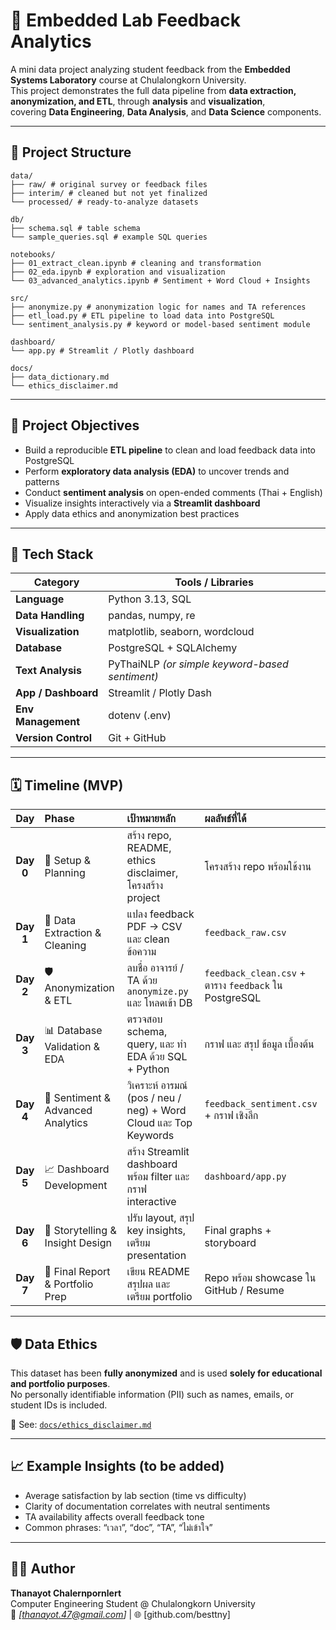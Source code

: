 # 🧩 Embedded Lab Feedback Analytics

A mini data project analyzing student feedback from the **Embedded Systems Laboratory** course at Chulalongkorn University.  
This project demonstrates the full data pipeline from **data extraction, anonymization, and ETL**, through **analysis** and **visualization**,  
covering **Data Engineering**, **Data Analysis**, and **Data Science** components.

---

## 📂 Project Structure

```
data/
├── raw/ # original survey or feedback files
├── interim/ # cleaned but not yet finalized
└── processed/ # ready-to-analyze datasets

db/
├── schema.sql # table schema
└── sample_queries.sql # example SQL queries

notebooks/
├── 01_extract_clean.ipynb # cleaning and transformation
├── 02_eda.ipynb # exploration and visualization
└── 03_advanced_analytics.ipynb # Sentiment + Word Cloud + Insights

src/
├── anonymize.py # anonymization logic for names and TA references
├── etl_load.py # ETL pipeline to load data into PostgreSQL
└── sentiment_analysis.py # keyword or model-based sentiment module

dashboard/
└── app.py # Streamlit / Plotly dashboard

docs/
├── data_dictionary.md
└── ethics_disclaimer.md
```

---

## 🎯 Project Objectives
- Build a reproducible **ETL pipeline** to clean and load feedback data into PostgreSQL  
- Perform **exploratory data analysis (EDA)** to uncover trends and patterns  
- Conduct **sentiment analysis** on open-ended comments (Thai + English)  
- Visualize insights interactively via a **Streamlit dashboard**  
- Apply data ethics and anonymization best practices  

---

## 🧰 Tech Stack
| Category | Tools / Libraries |
|-----------|------------------|
| **Language** | Python 3.13, SQL |
| **Data Handling** | pandas, numpy, re |
| **Visualization** | matplotlib, seaborn, wordcloud |
| **Database** | PostgreSQL + SQLAlchemy |
| **Text Analysis** | PyThaiNLP *(or simple keyword-based sentiment)* |
| **App / Dashboard** | Streamlit / Plotly Dash |
| **Env Management** | dotenv (.env) |
| **Version Control** | Git + GitHub |

---

## 🗓️ Timeline (MVP)
| Day | Phase | เป้าหมายหลัก | ผลลัพธ์ที่ได้ |
|:--:|:--|:--|:--|
| **Day 0** | 🔧 Setup & Planning | สร้าง repo, README, ethics disclaimer, โครงสร้าง project | โครงสร้าง repo พร้อมใช้งาน |
| **Day 1** | 🧹 Data Extraction & Cleaning | แปลง feedback PDF → CSV และ clean ข้อความ | `feedback_raw.csv` |
| **Day 2** | 🛡️ Anonymization & ETL | ลบชื่อ อาจารย์ / TA ด้วย `anonymize.py` และ โหลดเข้า DB | `feedback_clean.csv` + ตาราง `feedback` ใน PostgreSQL |
| **Day 3** | 📊 Database Validation & EDA | ตรวจสอบ schema, query, และ ทำ EDA ด้วย SQL + Python | กราฟ และ สรุป ข้อมูล เบื้องต้น |
| **Day 4** | 🧠 Sentiment & Advanced Analytics | วิเคราะห์ อารมณ์ (pos / neu / neg) + Word Cloud และ Top Keywords | `feedback_sentiment.csv` + กราฟ เชิงลึก |
| **Day 5** | 📈 Dashboard Development | สร้าง Streamlit dashboard พร้อม filter และ กราฟ interactive | `dashboard/app.py` |
| **Day 6** | 🎨 Storytelling & Insight Design | ปรับ layout, สรุป key insights, เตรียม presentation | Final graphs + storyboard |
| **Day 7** | 🚀 Final Report & Portfolio Prep | เขียน README สรุปผล และ เตรียม portfolio | Repo พร้อม showcase ใน GitHub / Resume |

---

## 🛡️ Data Ethics
This dataset has been **fully anonymized** and is used **solely for educational and portfolio purposes**.  
No personally identifiable information (PII) such as names, emails, or student IDs is included.  

📄 See: [`docs/ethics_disclaimer.md`](docs/ethics_disclaimer.md)

---

## 📈 Example Insights (to be added)
- Average satisfaction by lab section (time vs difficulty)  
- Clarity of documentation correlates with neutral sentiments  
- TA availability affects overall feedback tone  
- Common phrases: “เวลา”, “doc”, “TA”, “ไม่เข้าใจ”

---

## 👨‍💻 Author
**Thanayot Chalernpornlert**  
Computer Engineering Student @ Chulalongkorn University  
📧 *[thanayot.47@gmail.com]* | 🌐 [github.com/besttny]